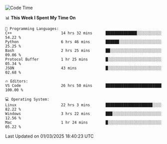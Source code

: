
<!--START_SECTION:waka-->
![Code Time](http://img.shields.io/badge/Code%20Time-3%2C157%20hrs%2024%20mins-blue)

📊 **This Week I Spent My Time On** 

```text
💬 Programming Languages: 
C++                      14 hrs 32 mins      ██████████████░░░░░░░░░░░   54.22 % 
Python                   6 hrs 46 mins       ██████░░░░░░░░░░░░░░░░░░░   25.25 % 
Bash                     2 hrs 25 mins       ██░░░░░░░░░░░░░░░░░░░░░░░   09.06 % 
Protocol Buffer          1 hr 25 mins        █░░░░░░░░░░░░░░░░░░░░░░░░   05.34 % 
JSON                     43 mins             █░░░░░░░░░░░░░░░░░░░░░░░░   02.68 % 

🔥 Editors: 
VS Code                  26 hrs 50 mins      █████████████████████████   100.00 % 

💻 Operating System: 
Linux                    22 hrs 3 mins       █████████████████████░░░░   82.22 % 
Windows                  3 hrs 22 mins       ███░░░░░░░░░░░░░░░░░░░░░░   12.56 % 
Mac                      1 hr 24 mins        █░░░░░░░░░░░░░░░░░░░░░░░░   05.22 % 
```


 Last Updated on 01/03/2025 18:40:23 UTC
<!--END_SECTION:waka-->

